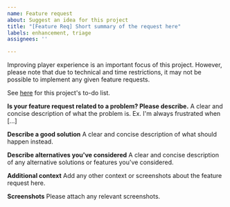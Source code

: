 ```yaml
---
name: Feature request
about: Suggest an idea for this project
title: "[Feature Req] Short summary of the request here"
labels: enhancement, triage
assignees: ''

---
```


Improving player experience is an important focus of this project. However, please note that due to technical and time restrictions, it may not be possible to implement any given feature requests.

See [here](https://github.com/HyperSMP/EggHuntPlugin/projects/1) for this project's to-do list.

**Is your feature request related to a problem? Please describe.**
A clear and concise description of what the problem is. Ex. I'm always frustrated when [...]

**Describe a good solution**
A clear and concise description of what should happen instead.

**Describe alternatives you've considered**
A clear and concise description of any alternative solutions or features you've considered.

**Additional context**
Add any other context or screenshots about the feature request here.

**Screenshots**
Please attach any relevant screenshots.
